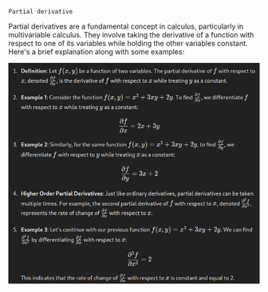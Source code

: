 	Partial derivative

Partial derivatives are a fundamental concept in calculus, particularly in multivariable calculus. They involve taking the derivative of a function with respect to one of its variables while holding the other variables constant. Here's a brief explanation along with some examples:

![](Pasted%20image%2020240528181931.png)

